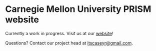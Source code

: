 # Carnegie Mellon University PRISM website

Currently a work in progress. Visit us at our [website](https://prism.andrew.cmu.edu/)!

Questions? Contact our project head at [itscaseyr@gmail.com](mailto:itscaseyr@gmail.com).
